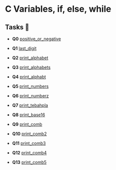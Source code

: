 # C Variables, if, else, while

## Tasks :page_with_curl:

* **Q0** [positive_or_negative](./0-positive_or_negative.c)

* **Q1** [last_digit](./1-last_digit.c)

* **Q2** [print_alphabet](./2-print_alphabet.c)

* **Q3** [print_alphabets](./3-print_alphabets.c)

* **Q4** [print_alphabt](./4-print_alphabt.c)
 
* **Q5** [print_numbers](./5-print_numbers.c)

* **Q6** [print_numberz](./6-print_numberz.c)

* **Q7** [print_tebahpla](./7-print_tebahpla.c)

* **Q8** [print_base16](./8-print_base16.c)

* **Q9** [print_comb](./9-print_comb.c)

* **Q10** [print_comb2](./10-print_comb2.c)

* **Q11** [print_comb3](./100-print_comb3.c)

* **Q12** [print_comb4](./101-print_comb4.c)

* **Q13** [print_comb5](./102-print_comb5.c)
